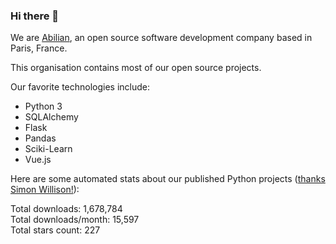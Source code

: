### Hi there 👋

We are [Abilian](https://abilian.com/), an open source software development company based in Paris, France.

This organisation contains most of our open source projects.

Our favorite technologies include:

- Python 3
- SQLAlchemy
- Flask
- Pandas
- Sciki-Learn
- Vue.js

Here are some automated stats about our published Python projects
([thanks Simon Willison!][sw-post]):

<!--marker-->
Total downloads: 1,678,784<br>
Total downloads/month: 15,597<br>
Total stars count: 227
<!--end-->

[sw-post]: https://simonwillison.net/2020/Jul/10/self-updating-profile-readme/